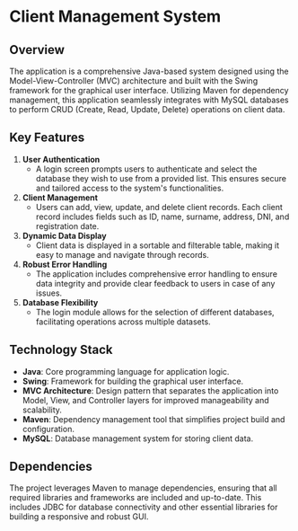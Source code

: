 # Client Management System

## Overview

The application is a comprehensive Java-based system designed using the Model-View-Controller (MVC) architecture and built with the Swing framework for the graphical user interface. Utilizing Maven for dependency management, this application seamlessly integrates with MySQL databases to perform CRUD (Create, Read, Update, Delete) operations on client data.

## Key Features

1. **User Authentication**
    - A login screen prompts users to authenticate and select the database they wish to use from a provided list. This ensures secure and tailored access to the system's functionalities.
2. **Client Management**
    - Users can add, view, update, and delete client records. Each client record includes fields such as ID, name, surname, address, DNI, and registration date.
3. **Dynamic Data Display**
    - Client data is displayed in a sortable and filterable table, making it easy to manage and navigate through records.
4. **Robust Error Handling**
    - The application includes comprehensive error handling to ensure data integrity and provide clear feedback to users in case of any issues.
5. **Database Flexibility**
    - The login module allows for the selection of different databases, facilitating operations across multiple datasets.

## Technology Stack

- **Java**: Core programming language for application logic.
- **Swing**: Framework for building the graphical user interface.
- **MVC Architecture**: Design pattern that separates the application into Model, View, and Controller layers for improved manageability and scalability.
- **Maven**: Dependency management tool that simplifies project build and configuration.
- **MySQL**: Database management system for storing client data.

## Dependencies

The project leverages Maven to manage dependencies, ensuring that all required libraries and frameworks are included and up-to-date. This includes JDBC for database connectivity and other essential libraries for building a responsive and robust GUI.
